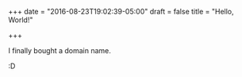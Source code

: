 +++
date = "2016-08-23T19:02:39-05:00"
draft = false
title = "Hello, World!"

+++

I finally bought a domain name.

:D